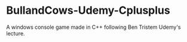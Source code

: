# BullandCows-Udemy-Cplusplus
A windows console game made in C++ following Ben Tristem Udemy's lecture.
